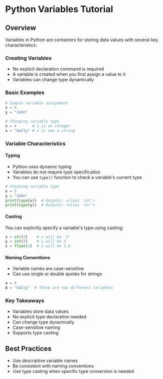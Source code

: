 # Python Variables Tutorial

## Overview
Variables in Python are containers for storing data values with several key characteristics:

### Creating Variables
- No explicit declaration command is required
- A variable is created when you first assign a value to it
- Variables can change type dynamically

### Basic Examples

```python
# Simple variable assignment
x = 5
y = "John"

# Changing variable type
x = 4       # x is an integer
x = "Sally" # x is now a string
```

### Variable Characteristics

#### Typing
- Python uses dynamic typing
- Variables do not require type specification
- You can use `type()` function to check a variable's current type

```python
# Checking variable type
x = 5
y = "John"
print(type(x))  # Outputs: <class 'int'>
print(type(y))  # Outputs: <class 'str'>
```

#### Casting
You can explicitly specify a variable's type using casting:

```python
x = str(3)    # x will be '3'
y = int(3)    # y will be 3
z = float(3)  # z will be 3.0
```

#### Naming Conventions
- Variable names are case-sensitive
- Can use single or double quotes for strings

```python
a = 4
A = "Sally"  # These are two different variables
```

### Key Takeaways
- Variables store data values
- No explicit type declaration needed
- Can change type dynamically
- Case-sensitive naming
- Supports type casting

## Best Practices
- Use descriptive variable names
- Be consistent with naming conventions
- Use type casting when specific type conversion is needed